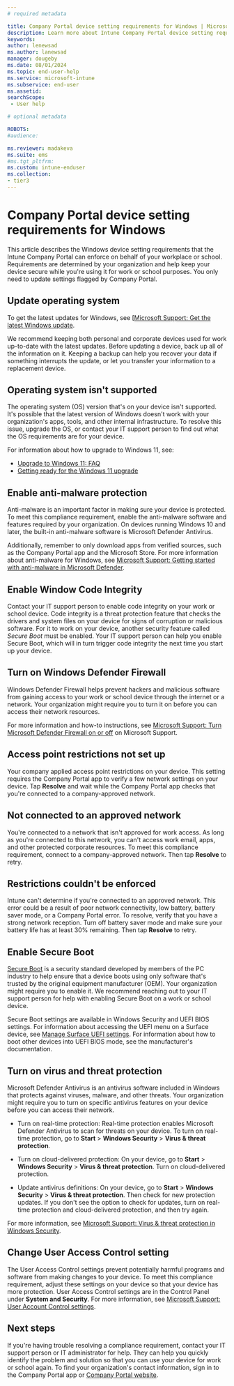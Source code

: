 ```yaml
---
# required metadata

title: Company Portal device setting requirements for Windows | Microsoft Intune
description: Learn more about Intune Company Portal device setting requirements for Windows OS.     
keywords:
author: lenewsad
ms.author: lanewsad
manager: dougeby
ms.date: 08/01/2024
ms.topic: end-user-help
ms.service: microsoft-intune
ms.subservice: end-user
ms.assetid: 
searchScope:
 - User help

# optional metadata

ROBOTS:  
#audience:

ms.reviewer: madakeva 
ms.suite: ems
#ms.tgt_pltfrm:
ms.custom: intune-enduser
ms.collection:
- tier3
---
```


# Company Portal device setting requirements for Windows              

This article describes the Windows device setting requirements that the Intune Company Portal can enforce on behalf of your workplace or school. Requirements are determined by your organization and help keep your device secure while you're using it for work or school purposes. You only need to update settings flagged by Company Portal. 

## Update operating system   

To get the latest updates for Windows, see [[Microsoft Support: Get the latest Windows update](https://support.microsoft.com/windows/get-the-latest-windows-update-7d20e88c-0568-483a-37bc-c3885390d212).  

We recommend keeping both personal and corporate devices used for work up-to-date with the latest updates. Before updating a device, back up all of the information on it. Keeping a backup can help you recover your data if something interrupts the update, or let you transfer your information to a replacement device. 

## Operating system isn't supported  

The operating system (OS) version that's on your device isn't supported. It's possible that the latest version of Windows doesn't work with your organization's apps, tools, and other internal infrastructure. To resolve this issue, upgrade the OS, or contact your IT support person to find out what the OS requirements are for your device.   

For information about how to upgrade to Windows 11, see:  

* [Upgrade to Windows 11: FAQ](https://support.microsoft.com/windows/upgrade-to-windows-11-faq-fb6206a2-1a0f-448a-80f1-8668ee5b2bf9)  
* [Getting ready for the Windows 11 upgrade](https://support.microsoft.com/windows/getting-ready-for-the-windows-11-upgrade-eb50813f-c7da-4cf8-89a3-6ba0d33b2773)  

## Enable anti-malware protection  

Anti-malware is an important factor in making sure your device is protected. To meet this compliance requirement, enable the anti-malware software and features required by your organization. On devices running Windows 10 and later, the built-in anti-malware software is Microsoft Defender Antivirus. 

Additionally, remember to only download apps from verified sources, such as the Company Portal app and the Microsoft Store. For more information about anti-malware for Windows, see [Microsoft Support: Getting started with anti-malware in Microsoft Defender](https://support.microsoft.com/topic/getting-started-with-anti-malware-in-microsoft-defender-f5219ae5-abb7-4985-a149-1ec1bb304eda). 

## Enable Window Code Integrity  

Contact your IT support person to enable code integrity on your work or school device. Code integrity is a threat protection feature that checks the drivers and system files on your device for signs of corruption or malicious software. For it to work on your device, another security feature called *Secure Boot* must be enabled. Your IT support person can help you enable Secure Boot, which will in turn trigger code integrity the next time you start up your device.  

<!-- Admin info commented out 
If you're a Microsoft Intune administrator and want to learn more about Intune's device health compliance settings, see [Add Windows 10/11 device compliance policy](../protect/compliance-policy-create-windows.md). For a detailed look at the compliance actions you can take in Intune, see the [HealthAttestation CSP](/windows/client-management/mdm/healthattestation-csp#step-8-take-appropriate-policy-action-based-on-evaluation-results). -->  

## Turn on Windows Defender Firewall  

Windows Defender Firewall helps prevent hackers and malicious software from gaining access to your work or school device through the internet or a network. Your organization might require you to turn it on before you can access their network resources.  

For more information and how-to instructions, see [Microsoft Support: Turn Microsoft Defender Firewall on or off](https://support.microsoft.com/windows/turn-microsoft-defender-firewall-on-or-off-ec0844f7-aebd-0583-67fe-601ecf5d774f) on Microsoft Support.  

<!-- removing steps 8/1/24
1. Go to **Start** and open **Control Panel**.
2. Select **System and Security** > **Windows Defender Firewall**.  
3. Choose **Turn Windows Defender Firewall on or off**. 
4. Select **Turn on Windows Defender Firewall** for domain, private, and public network settings.    -->

## Access point restrictions not set up  
Your company applied access point restrictions on your device. This setting requires the Company Portal app to verify a few network settings on your device. Tap **Resolve** and wait while the Company Portal app checks that you're connected to a company-approved network. 

## Not connected to an approved network  

You're connected to a network that isn't approved for work access. As long as you're connected to this network, you can't access work email, apps, and other protected corporate resources. To meet this compliance requirement, connect to a company-approved network. Then tap **Resolve** to retry.  

## Restrictions couldn't be enforced  

Intune can't determine if you're connected to an approved network. This error could be a result of poor network connectivity, low battery, battery saver mode, or a Company Portal error. To resolve, verify that you have a strong network reception. Turn off battery saver mode and make sure your battery life has at least 30% remaining. Then tap **Resolve** to retry. 

## Enable Secure Boot  

[Secure Boot](/windows/security/operating-system-security/system-security/secure-the-windows-10-boot-process#secure-boot) is a security standard developed by members of the PC industry to help ensure that a device boots using only software that's trusted by the original equipment manufacturer (OEM). Your organization might require you to enable it. We recommend reaching out to your IT support person for help with enabling Secure Boot on a work or school device. 
 
Secure Boot settings are available in  Windows Security and UEFI BIOS settings. For information about accessing the UEFI menu on a Surface device, see [Manage Surface UEFI settings](/surface/manage-surface-uefi-settings#open-surface-uefi-menu). For information about how to boot other devices into UEFI BIOS mode, see the manufacturer's documentation. 
 
## Turn on virus and threat protection     

Microsoft Defender Antivirus is an antivirus software included in Windows that protects against viruses, malware, and other threats. Your organization might require you to turn on specific antivirus features on your device before you can access their network.   

* Turn on real-time protection: Real-time protection enables Microsoft Defender Antivirus to scan for threats on your device. To turn on real-time protection, go to **Start** > **Windows Security** > **Virus & threat protection**.   

<!-- Removing steps 8/1/24
1. Select the **Start** menu.
2. In the search bar, type **group policy**. Then select **Edit group policy** from the listed results. The Local Group Policy Editor opens.
4. Select **Computer Configuration** > **Administrative Templates** > **Windows Components** > **Microsoft Defender Antivirus**. 
5. Scroll to the bottom of the list and select **Turn off Microsoft Defender Antivirus**.  
6. Select **Disabled** or **Not configured**. It might feel counter-intuitive to select these options because the names suggest that you're turning off Microsoft Defender Antivirus. Don't worry, these options actually ensure that it's turned on. 
7. Select **Apply** > **OK**.  -->  

* Turn on cloud-delivered protection: On your device, go to **Start** > **Windows Security** > **Virus & threat protection**. Turn on cloud-delivered protection.  

<!--removing steps 8/1/24 
1. Open the **Windows Security** app. 
2. Select **Virus & threat protection**.
3. Under **Virus & threat protection settings**, select **Manage settings**.
4. Flip each switch under **Real-time protection** and **Cloud-delivered protection** to turn them on. 

If you don't see these options on your screen, they may be hidden. Complete the following steps to make them visible.  

1. Select the **Start** menu.  
2. In the search bar, type **group policy**. Then select **Edit group policy** from the listed results. The Local Group Policy Editor opens.
3. Select **Computer Configuration** > **Administrative Templates** > **Windows Components** > **Windows Security** > **Virus and threat protection**.
4. Select **Hide the Virus and threat protection area**.
5. Select **Disabled** > **Apply** > **OK**.   -->  

* Update antivirus definitions: On your device, go to **Start** > **Windows Security** > **Virus & threat protection**. Then check for new protection updates. If you don't see the option to check for updates, turn on real-time protection and cloud-delivered protection, and then try again. 

For more information, see [Microsoft Support: Virus & threat protection in Windows Security](https://support.microsoft.com/windows/virus-threat-protection-in-windows-security-1362f4cd-d71a-b52a-0b66-c2820032b65e).  

<!-- 
Complete the following steps to update your antivirus definitions.  
1. Open the **Windows Security** app.   
2. Select **Virus & threat protection**.
3. Under **Virus & threat protection updates**, select **Protection updates**.  
4. Select **Check for updates**. If you don't see this option on your screen, turn on real-time protection and cloud-delivered protection. Then try checking for updates again. --> 

## Change User Access Control setting  

The User Access Control settings prevent potentially harmful programs and software from making changes to your device. To meet this compliance requirement, adjust these settings on your device so that your device has more protection. User Access Control settings are in the Control Panel under **System and Security**. For more information, see [Microsoft Support: User Account Control settings](https://support.microsoft.com/windows/user-account-control-settings-d5b2046b-dcb8-54eb-f732-059f321afe18).  

<!-- Removing steps 8/1/24
You can adjust User Account Control settings in the Control Panel.  

1. Go to **Start** and open **Control Panel**.
2. Select **System and Security**.
3. Under **Security and Maintenance**, select **Change User Account Control settings**.
3. Move the slider to one of the following levels: 
   * **Notify me only when apps try to make changes to my computer (default)**
   * **Always notify**  
4. Select **OK** to save your changes. 
5. Select **Yes** when prompted to confirm the changes.   --> 

## Next steps 
If you're having trouble resolving a compliance requirement, contact your IT support person or IT administrator for help. They can help you quickly identify the problem and solution so that you can use your device for work or school again. To find your organization's contact information, sign in to the Company Portal app or [Company Portal website](https://go.microsoft.com/fwlink/?linkid=2010980).  
